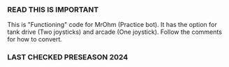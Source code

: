 ### READ THIS IS IMPORTANT 
This is "Functioning" code for MrOhm (Practice bot). It has the option for tank drive (Two joysticks) and arcade (One joystick). Follow the comments for how to convert. 

### LAST CHECKED PRESEASON 2024